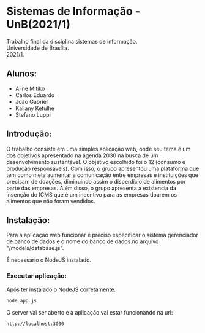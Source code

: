 # Sistemas de Informação - UnB(2021/1)

Trabalho final da disciplina sistemas de informação. <br>
Universidade de Brasília. <br>
2021/1.

## Alunos:
- Aline Mitiko
- Carlos Eduardo
- João Gabriel
- Kailany Ketulhe
- Stefano Luppi

## Introdução:

O trabalho consiste em uma simples aplicação web, onde seu tema é um dos objetivos apresentado na agenda 2030 na busca de um desenvolvimento sustentável. O objetivo escolhido foi o 12 (consumo e produção responsáveis).
Com isso, o grupo apresentou uma plataforma que tem como meta aumentar a comunicação entre empresas e instituições que precisam de doações, diminuindo assim o disperdício de alimentos por parte das empresas. Além disso, o grupo apresenta a existencia da insenção do ICMS que é um incentivo para as empresas doarem os alimentos que não foram vendidos.

## Instalação:
Para a aplicação web funcionar é preciso especificar o sistema gerenciador de banco de dados e o nome do banco de dados no arquivo "/models/database.js".

É necessário o NodeJS instalado.

### Executar aplicação:
Após ter instalado o NodeJS corretamente.
```sh
node app.js
```
O server vai ser aberto e a aplicação vai estar funcionando na url:
```url
http://localhost:3000
```
